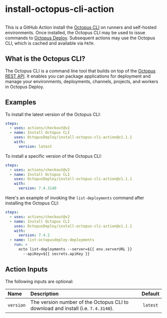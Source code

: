# install-octopus-cli-action

<img alt= "" src="https://github.com/OctopusDeploy/install-octopus-cli-action/raw/main/assets/github-actions-octopus.png" />

This is a GitHub Action install the [Octopus CLI](https://octopus.com/docs/octopus-rest-api/octopus-cli) on runners and self-hosted environments. Once installed, the Octopus CLI may be used to issue commands to [Octopus Deploy](https://octopus.com/). Subsequent actions may use the Octopus CLI, which is cached and available via `PATH`.

## What is the Octopus CLI?

The Octopus CLI is a command line tool that builds on top of the [Octopus REST API](https://octopus.com/docs/octopus-rest-api). It enables you can package applications for deployment and manage your environments, deployments, channels, projects, and workers in Octopus Deploy.

## Examples

To install the latest version of the Octopus CLI:

```yml
steps:
  - uses: actions/checkout@v2
  - name: Install Octopus CLI
    uses: OctopusDeploy/install-octopus-cli-action@v1.1.1
    with:
      version: latest
```

To install a specific version of the Octopus CLI:

```yml
steps:
  - uses: actions/checkout@v2
  - name: Install Octopus CLI
    uses: OctopusDeploy/install-octopus-cli-action@v1.1.1
    with:
      version: 7.4.3140
```

Here's an example of invoking the `list-deployments` command after installing the Octopus CLI:

```yml
steps:
  - uses: actions/checkout@v2
  - name: Install Octopus CLI
    uses: OctopusDeploy/install-octopus-cli-action@v1.1.1
    with:
      version: 7.4.2
  - name: list-octopusdeploy-deployments
    run: >
      octo list-deployments --server=${{ env.serverURL }}
        --apiKey=${{ secrets.apiKey }}
```

## Action Inputs

The following inputs are optional:

| Name | Description | Default |
| :- | :- | :-: |
| `version` | The version number of the Octopus CLI to download and install (i.e. `7.4.3140`). | `latest` |